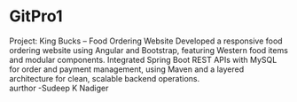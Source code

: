 # GitPro1
Project: King Bucks – Food Ordering Website Developed a responsive food ordering website using Angular and Bootstrap, featuring Western food items and modular components. Integrated Spring Boot REST APIs with MySQL for order and payment management, using Maven and a layered architecture for clean, scalable backend operations. 
<br>
aurthor -Sudeep K Nadiger
